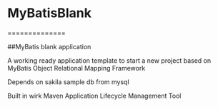 # MyBatisBlank

==============

##MyBatis blank application 

A working ready application template to start a new project based on MyBatis Object Relational Mapping Framework

Depends on sakila sample db from mysql

Built in wirk Maven Application Lifecycle Management Tool


